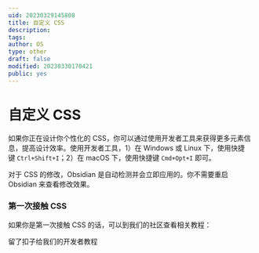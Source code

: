 ```yaml
---
uid: 20230329145808
title: 自定义 CSS
description: 
tags: 
author: OS
type: other
draft: false
modified: 20230330170421
public: yes
---
```


# 自定义 CSS

如果你正在设计你个性化的 CSS，你可以通过使用开发者工具来获得更多元素信息，提高设计效率。使用开发者工具，1）在 Windows 或 Linux 下，使用快捷键 `Ctrl+Shift+I`；2）在 macOS 下，使用快捷键 `Cmd+Opt+I` 即可。

对于 CSS 的修改，Obsidian 是自动检测并会立即应用的。你不需要重启 Obsidian 来查看修改效果。

### 第一次接触 CSS

如果你是第一次接触 CSS 的话，可以到我们的社区查看相关教程：

留了扣子给我们的开发者教程